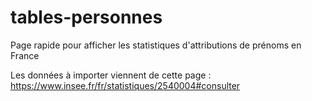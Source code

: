 # tables-personnes
Page rapide pour afficher les statistiques d'attributions de prénoms en France

Les données à importer viennent de cette page : https://www.insee.fr/fr/statistiques/2540004#consulter
